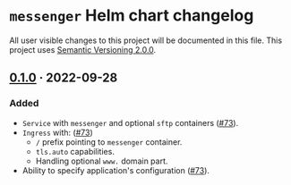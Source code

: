 `messenger` Helm chart changelog
================================

All user visible changes to this project will be documented in this file. This project uses [Semantic Versioning 2.0.0].




## [0.1.0] · 2022-09-28
[0.1.0]: https://github.com/team113/messenger/tree/helm/messenger/0.1.0

### Added

- `Service` with `messenger` and optional `sftp` containers ([#73]).
- `Ingress` with: ([#73])
    - `/` prefix pointing to `messenger` container.
    - `tls.auto` capabilities.
    - Handling optional `www.` domain part.
- Ability to specify application's configuration ([#73]).

[#73]: https://github.com/team113/messenger/pull/73




[Semantic Versioning 2.0.0]: https://semver.org
